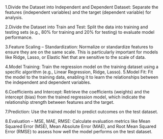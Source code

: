 1.Divide the Dataset into Independent and Dependent Dataset:
  Separate the features (independent variables) and the target (dependent variable) for analysis.

2.Divide the Dataset into Train and Test:
  Split the data into training and testing sets (e.g., 80% for training and 20% for testing) to evaluate model performance.

3.Feature Scaling – Standardization:
  Normalize or standardize features to ensure they are on the same scale. This is particularly important for models like Ridge, Lasso, or Elastic Net that are sensitive to the scale of data.

4.Model Training:
  Train the regression model on the training dataset using a specific algorithm (e.g., Linear Regression, Ridge, Lasso).
5.Model Fit:
  Fit the model to the training data, enabling it to learn the relationships between the independent and dependent variables.

6.Coefficients and Intercept:
  Retrieve the coefficients (weights) and the intercept (bias) from the trained regression model, which indicate the relationship strength between features and the target.

7.Prediction:
  Use the trained model to predict outcomes on the test dataset.

8.Evaluation – MSE, MAE, RMSE:
  Calculate evaluation metrics like Mean Squared Error (MSE), Mean Absolute Error (MAE), and Root Mean Squared Error (RMSE) to assess how well the model performs on the test dataset.
